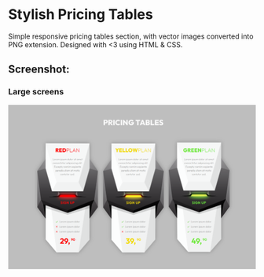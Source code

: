# Stylish Pricing Tables

Simple responsive pricing tables section, with vector images converted into PNG extension. Designed with <3 using HTML & CSS.

## Screenshot:

### Large screens
![Large Screens](https://github.com/nayel969/Stylish-Pricing-Tables/blob/main/screenshots/Large%20screens.png?raw=true)
